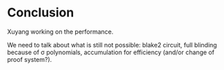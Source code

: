 # Conclusion

Xuyang working on the performance.

We need to talk about what is still not possible: blake2 circuit, full blinding because of σ polynomials, accumulation for efficiency (and/or change of proof system?).